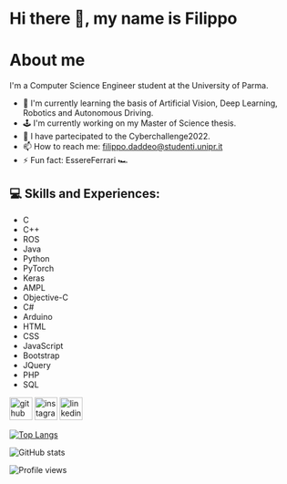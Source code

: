 # Hi there 👋, my name is Filippo

# About me
I'm a Computer Science Engineer student at the University of Parma.

- 🔭 I'm currently learning the basis of Artificial Vision, Deep Learning, Robotics and Autonomous Driving.
- 🕹️ I'm currently working on my Master of Science thesis.
- 🎯 I have partecipated to the Cyberchallenge2022.
- 📫 How to reach me: filippo.daddeo@studenti.unipr.it
- ⚡ Fun fact: EssereFerrari 🏎️ 

## 💻 Skills and Experiences:
- C
- C++
- ROS
- Java
- Python
- PyTorch
- Keras
- AMPL
- Objective-C
- C#
- Arduino
- HTML
- CSS
- JavaScript
- Bootstrap
- JQuery
- PHP
- SQL

[<img src='https://cdn.jsdelivr.net/npm/simple-icons@3.0.1/icons/github.svg' alt='github' height='40'>](https://github.com/fdaddeo)
[<img src='https://cdn.jsdelivr.net/npm/simple-icons@3.0.1/icons/instagram.svg' alt='instagram' height='40'>](https://www.instagram.com/filippo_daddeo/)
[<img src='https://cdn.jsdelivr.net/npm/simple-icons@3.0.1/icons/linkedin.svg' alt='linkedin' height='40'>](https://www.linkedin.com/in/filippo-daddeo/)

[![Top Langs](https://github-readme-stats.vercel.app/api/top-langs/?username=fdaddeo&theme=shades-of-purple)](https://github.com/anuraghazra/github-readme-stats)

![GitHub stats](https://github-readme-stats.vercel.app/api?username=fdaddeo&theme=shades-of-purple&show_icons=true)  

![Profile views](https://gpvc.arturio.dev/fdaddeo)  
